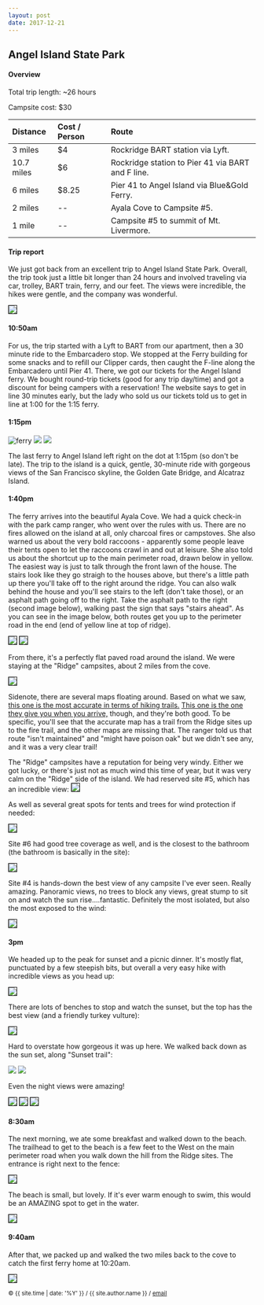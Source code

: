 ```yaml
---
layout: post
date: 2017-12-21
---
```


## Angel Island State Park
#### Overview
Total trip length: ~26 hours

Campsite cost: $30

| Distance | Cost / Person | Route |
| :---------- | :-------- | :---------------------------------- |
| 3 miles |$4 |  Rockridge BART station via Lyft. |
| 10.7 miles | $6 | Rockridge station to Pier 41 via BART and F line. |
| 6 miles | $8.25 | Pier 41 to Angel Island via Blue&Gold Ferry. |
| 2 miles | -- | Ayala Cove to Campsite #5. |
| 1 mile | -- | Campsite #5 to summit of Mt. Livermore. |

#### Trip report


We just got back from an excellent trip to Angel Island State Park. Overall, the trip took just a little bit longer than 24 hours and involved traveling via car, trolley, BART train, ferry, and our feet. The views were incredible, the hikes were gentle, and the company was wonderful.

<img style="border: 1px solid #000" src="/src/img/angel-island/sign.jpg">

#### 10:50am
For us, the trip started with a Lyft to BART from our apartment, then a 30 minute ride to the Embarcadero stop. We stopped at the Ferry building for some snacks and to refill our Clipper cards, then caught the F-line along the Embarcadero until Pier 41. There, we got our tickets for the Angel Island ferry. We bought round-trip tickets (good for any trip day/time) and got a discount for being campers with a reservation! The website says to get in line 30 minutes early, but the lady who sold us our tickets told us to get in line at 1:00 for the 1:15 ferry.

#### 1:15pm
<div class="blog-container">
<img alt="ferry" class="blog-img" src="/src/img/angel-island/ferry.jpg">
<img id="sign" class="blog-img" src="/src/img/angel-island/leaving-sf.jpg">
<img id="sign" class="blog-img" src="/src/img/angel-island/alcatraz.jpg">
</div>


The last ferry to Angel Island left right on the dot at 1:15pm (so don't be late). The trip to the island is a quick, gentle, 30-minute ride with gorgeous views of the San Francisco skyline, the Golden Gate Bridge, and Alcatraz Island.

#### 1:40pm

The ferry arrives into the beautiful Ayala Cove. We had a quick check-in with the park camp ranger, who went over the rules with us. There are no fires allowed on the island at all, only charcoal fires or campstoves. She also warned us about the very bold raccoons - apparently some people leave their tents open to let the raccoons crawl in and out at leisure. She also told us about the shortcut up to the main perimeter road, drawn below in yellow. The easiest way is just to talk through the front lawn of the house. The stairs look like they go straigh to the houses above, but there's a little path up there you'll take off to the right around the ridge. You can also walk behind the house and you'll see stairs to the left (don't take those), or an asphalt path going off to the right. Take the asphalt path to the right (second image below), walking past the sign that says "stairs ahead". As you can see in the image below, both routes get you up to the perimeter road in the end (end of yellow line at top of ridge).


<img style="border: 1px solid #000" src="/src/img/angel-island/view-of-cove.jpg">
<img style="border: 1px solid #000" src="/src/img/angel-island/stairs-to-perimeter-road.jpg">


From there, it's a perfectly flat paved road around the island. We were staying at the "Ridge" campsites, about 2 miles from the cove. 

<img style="border: 1px solid #000" src="/src/img/angel-island/angel-island-map.png">

Sidenote, there are several maps floating around. Based on what we saw, [this one is the most accurate in terms of hiking trails.][hiking-accurate-map] [This one is the one they give you when you arrive,][official-map] though, and they're both good. To be specific, you'll see that the accurate map has a trail from the Ridge sites up to the fire trail, and the other maps are missing that. The ranger told us that route "isn't maintained" and "might have poison oak" but we didn't see any, and it was a very clear trail!

The "Ridge" campsites have a reputation for being very windy. Either we got lucky, or there's just not as much wind this time of year, but it was very calm on the "Ridge" side of the island. We had reserved site #5, which has an incredible view: 
<img style="border: 1px solid #000" src="/src/img/angel-island/panoramic-from-site-5.jpg">

As well as several great spots for tents and trees for wind protection if needed:

<img style="border: 1px solid #000" src="/src/img/angel-island/campsite-5.jpg">

Site #6 had good tree coverage as well, and is the closest to the bathroom (the bathroom is basically in the site):

<img style="border: 1px solid #000" src="/src/img/angel-island/campsite-6.jpg">

Site #4 is hands-down the best view of any campsite I've ever seen. Really amazing. Panoramic views, no trees to block any views, great stump to sit on and watch the sun rise....fantastic. Definitely the most isolated, but also the most exposed to the wind:

<img style="border: 1px solid #000" src="/src/img/angel-island/campsite-4.jpg">

#### 3pm
We headed up to the peak for sunset and a picnic dinner. It's mostly flat, punctuated by a few steepish bits, but overall a very easy hike with incredible views as you head up:

<img style="border: 1px solid #000" src="/src/img/angel-island/panoramic-hike2.jpg">

There are lots of benches to stop and watch the sunset, but the top has the best view (and a friendly turkey vulture):


<img style="border: 1px solid #000" src="/src/img/angel-island/picnic-bench-top.jpg">

Hard to overstate how gorgeous it was up here. We walked back down as the sun set, along "Sunset trail":

<img src="/src/img/angel-island/panoramic-sunset-hike.jpg">
<img src="/src/img/angel-island/sunset-panoramic.jpg">

Even the night views were amazing! 

<img style="border: 1px solid #000" src="/src/img/angel-island/night-sf.jpg">
<img style="border: 1px solid #000" src="/src/img/angel-island/night-panorama.jpg">
<img style="border: 1px solid #000" src="/src/img/angel-island/night-panorama2.jpg">

#### 8:30am
The next morning, we ate some breakfast and walked down to the beach. The trailhead to get to the beach is a few feet to the West on the main perimeter road when you walk down the hill from the Ridge sites. The entrance is right next to the fence:

<img style="border: 1px solid #000" src="/src/img/angel-island/trail-to-beach.jpg">

The beach is small, but lovely. If it's ever warm enough to swim, this would be an AMAZING spot to get in the water.

<img style="border: 1px solid #000" src="/src/img/angel-island/beach-panorama.jpg">


#### 9:40am
After that, we packed up and walked the two miles back to the cove to catch the first ferry home at 10:20am.

<img style="border: 1px solid #000" src="/src/img/angel-island/ferry-to-sf.jpg">




[hiking-accurate-map]:https://www.parks.ca.gov/pages/468/files/AngelIslandCamping.pdf
[official-map]:http://www.parks.ca.gov/pages/468/files/AngelIslandSPlWebLayout2013.pdf



<small> &copy; {{ site.time | date: '%Y' }} / {{ site.author.name }} /
[email][mail]</small>

[mail]:mailto:molecule@berkeley.edu

